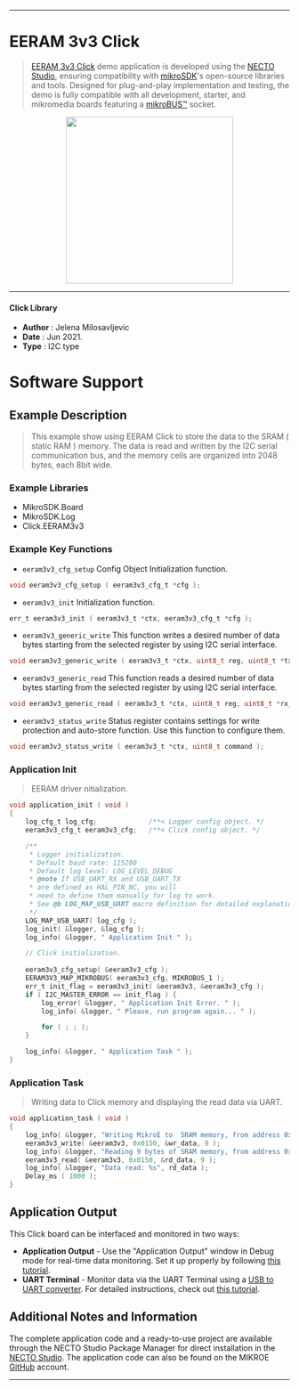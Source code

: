 
---
# EERAM 3v3 Click

> [EERAM 3v3 Click](https://www.mikroe.com/?pid_product=MIKROE-2728) demo application is developed using
the [NECTO Studio](https://www.mikroe.com/necto), ensuring compatibility with [mikroSDK](https://www.mikroe.com/mikrosdk)'s
open-source libraries and tools. Designed for plug-and-play implementation and testing, the demo is fully compatible with
all development, starter, and mikromedia boards featuring a [mikroBUS&trade;](https://www.mikroe.com/mikrobus) socket.

<p align="center">
  <img src="https://www.mikroe.com/?pid_product=MIKROE-2728&image=1" height=300px>
</p>

---

#### Click Library

- **Author**        : Jelena Milosavljevic
- **Date**          : Jun 2021.
- **Type**          : I2C type

# Software Support

## Example Description

> This example show using EERAM Click to store the data to the SRAM ( static RAM ) memory. The data is read and written by the I2C serial communication bus, and the memory cells are organized into 2048 bytes, each 8bit wide.

### Example Libraries

- MikroSDK.Board
- MikroSDK.Log
- Click.EERAM3v3

### Example Key Functions

- `eeram3v3_cfg_setup` Config Object Initialization function.
```c
void eeram3v3_cfg_setup ( eeram3v3_cfg_t *cfg );
```

- `eeram3v3_init` Initialization function.
```c
err_t eeram3v3_init ( eeram3v3_t *ctx, eeram3v3_cfg_t *cfg );
```

- `eeram3v3_generic_write` This function writes a desired number of data bytes starting from the selected register by using I2C serial interface.
```c
void eeram3v3_generic_write ( eeram3v3_t *ctx, uint8_t reg, uint8_t *tx_buf, uint8_t tx_len );
```

- `eeram3v3_generic_read` This function reads a desired number of data bytes starting from the selected register by using I2C serial interface.
```c
void eeram3v3_generic_read ( eeram3v3_t *ctx, uint8_t reg, uint8_t *rx_buf, uint8_t rx_len );
```

- `eeram3v3_status_write` Status register contains settings for write protection and auto-store function. Use this function to configure them.
```c
void eeram3v3_status_write ( eeram3v3_t *ctx, uint8_t command );
```

### Application Init

> EERAM driver nitialization.

```c
void application_init ( void ) 
{
    log_cfg_t log_cfg;             /**< Logger config object. */
    eeram3v3_cfg_t eeram3v3_cfg;   /**< Click config object. */

    /** 
     * Logger initialization.
     * Default baud rate: 115200
     * Default log level: LOG_LEVEL_DEBUG
     * @note If USB_UART_RX and USB_UART_TX 
     * are defined as HAL_PIN_NC, you will 
     * need to define them manually for log to work. 
     * See @b LOG_MAP_USB_UART macro definition for detailed explanation.
     */
    LOG_MAP_USB_UART( log_cfg );
    log_init( &logger, &log_cfg );
    log_info( &logger, " Application Init " );

    // Click initialization.
    
    eeram3v3_cfg_setup( &eeram3v3_cfg );
    EERAM3V3_MAP_MIKROBUS( eeram3v3_cfg, MIKROBUS_1 );
    err_t init_flag = eeram3v3_init( &eeram3v3, &eeram3v3_cfg );
    if ( I2C_MASTER_ERROR == init_flag ) {
        log_error( &logger, " Application Init Error. " );
        log_info( &logger, " Please, run program again... " );

        for ( ; ; );
    }

    log_info( &logger, " Application Task " );
}
```

### Application Task

> Writing data to Click memory and displaying the read data via UART. 

```c
void application_task ( void )
{
    log_info( &logger, "Writing MikroE to  SRAM memory, from address 0x0150:" );
    eeram3v3_write( &eeram3v3, 0x0150, &wr_data, 9 );
    log_info( &logger, "Reading 9 bytes of SRAM memory, from address 0x0150:" );
    eeram3v3_read( &eeram3v3, 0x0150, &rd_data, 9 );
    log_info( &logger, "Data read: %s", rd_data );
    Delay_ms ( 1000 );
}
```

## Application Output

This Click board can be interfaced and monitored in two ways:
- **Application Output** - Use the "Application Output" window in Debug mode for real-time data monitoring.
Set it up properly by following [this tutorial](https://www.youtube.com/watch?v=ta5yyk1Woy4).
- **UART Terminal** - Monitor data via the UART Terminal using
a [USB to UART converter](https://www.mikroe.com/click/interface/usb?interface*=uart,uart). For detailed instructions,
check out [this tutorial](https://help.mikroe.com/necto/v2/Getting%20Started/Tools/UARTTerminalTool).

## Additional Notes and Information

The complete application code and a ready-to-use project are available through the NECTO Studio Package Manager for 
direct installation in the [NECTO Studio](https://www.mikroe.com/necto). The application code can also be found on
the MIKROE [GitHub](https://github.com/MikroElektronika/mikrosdk_click_v2) account.

---
